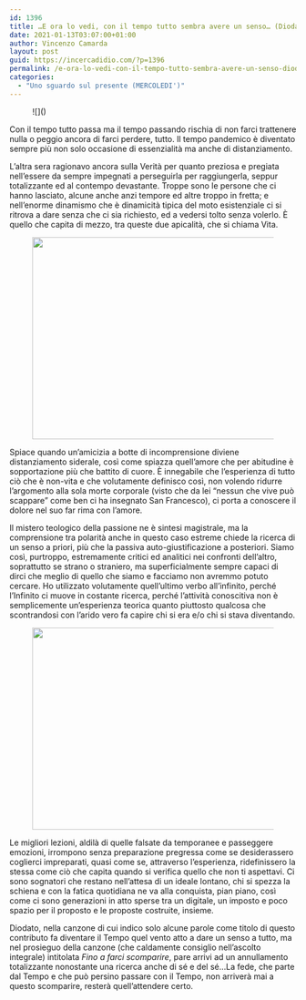 ```yaml
---
id: 1396
title: …E ora lo vedi, con il tempo tutto sembra avere un senso… (Diodato dixit)
date: 2021-01-13T03:07:00+01:00
author: Vincenzo Camarda
layout: post
guid: https://incercadidio.com/?p=1396
permalink: /e-ora-lo-vedi-con-il-tempo-tutto-sembra-avere-un-senso-diodato-dixit/
categories:
  - "Uno sguardo sul presente (MERCOLEDI')"
---
```

<figure class="wp-block-image">![]()</figure> 

Con il tempo tutto passa ma il tempo passando rischia di non farci trattenere nulla o peggio ancora di farci perdere, tutto. Il tempo pandemico è diventato sempre più non solo occasione di essenzialità ma anche di distanziamento. 

L’altra sera ragionavo ancora sulla Verità per quanto preziosa e pregiata nell’essere da sempre impegnati a perseguirla per raggiungerla, seppur totalizzante ed al contempo devastante. Troppe sono le persone che ci hanno lasciato, alcune anche anzi tempore ed altre troppo in fretta; e nell’enorme dinamismo che è dinamicità tipica del moto esistenziale ci si ritrova a dare senza che ci sia richiesto, ed a vedersi tolto senza volerlo. È quello che capita di mezzo, tra queste due apicalità, che si chiama Vita.<figure class="wp-block-image size-large is-resized">

<img src="https://incercadidio.com/wp-content/uploads/2021/01/6.jpg" alt="" class="wp-image-1397" width="804" height="355" srcset="https://incercadidio.com/wp-content/uploads/2021/01/6.jpg 421w, https://incercadidio.com/wp-content/uploads/2021/01/6-300x133.jpg 300w" sizes="(max-width: 804px) 100vw, 804px" /> </figure> 

Spiace quando un’amicizia a botte di incomprensione diviene distanziamento siderale, così come spiazza quell’amore che per abitudine è sopportazione più che battito di cuore. È innegabile che l’esperienza di tutto ciò che è non-vita e che volutamente definisco così, non volendo ridurre l’argomento alla sola morte corporale (visto che da lei “nessun che vive può scappare” come ben ci ha insegnato San Francesco), ci porta a conoscere il dolore nel suo far rima con l’amore. 

Il mistero teologico della passione ne è sintesi magistrale, ma la comprensione tra polarità anche in questo caso estreme chiede la ricerca di un senso a priori, più che la passiva auto-giustificazione a posteriori. Siamo così, purtroppo, estremamente critici ed analitici nei confronti dell’altro, soprattutto se strano o straniero, ma superficialmente sempre capaci di dirci che meglio di quello che siamo e facciamo non avremmo potuto cercare. Ho utilizzato volutamente quell’ultimo verbo all’infinito, perché l’Infinito ci muove in costante ricerca, perché l’attività conoscitiva non è semplicemente un’esperienza teorica quanto piuttosto qualcosa che scontrandosi con l’arido vero fa capire chi si era e/o chi si stava diventando. <figure class="wp-block-image size-large is-resized">

<img src="https://incercadidio.com/wp-content/uploads/2021/01/7.jpg" alt="" class="wp-image-1398" width="803" height="355" srcset="https://incercadidio.com/wp-content/uploads/2021/01/7.jpg 421w, https://incercadidio.com/wp-content/uploads/2021/01/7-300x133.jpg 300w" sizes="(max-width: 803px) 100vw, 803px" /> </figure> 

Le migliori lezioni, aldilà di quelle falsate da temporanee e passeggere emozioni, irrompono senza preparazione pregressa come se desiderassero coglierci impreparati, quasi come se, attraverso l’esperienza, ridefinissero la stessa come ciò che capita quando si verifica quello che non ti aspettavi. Ci sono sognatori che restano nell’attesa di un ideale lontano, chi si spezza la schiena e con la fatica quotidiana ne va alla conquista, pian piano, così come ci sono generazioni in atto sperse tra un digitale, un imposto e poco spazio per il proposto e le proposte costruite, insieme. 

Diodato, nella canzone di cui indico solo alcune parole come titolo di questo contributo fa diventare il Tempo quel vento atto a dare un senso a tutto, ma nel prosieguo della canzone (che caldamente consiglio nell’ascolto integrale) intitolata _Fino a farci scomparire_, pare arrivi ad un annullamento totalizzante nonostante una ricerca anche di sé e del sé…La fede, che parte dal Tempo e che può persino passare con il Tempo, non arriverà mai a questo scomparire, resterà quell’attendere certo.